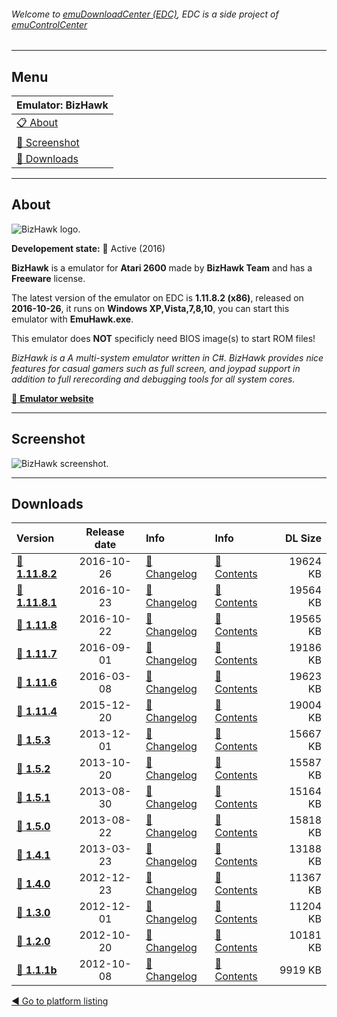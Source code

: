 ###### Welcome to [emuDownloadCenter (EDC)](https://github.com/PhoenixInteractiveNL/emuDownloadCenter/wiki/), EDC is a side project of [emuControlCenter](https://github.com/PhoenixInteractiveNL/emuControlCenter/wiki/)
***
## Menu
| **Emulator: BizHawk** |
|:---------|
| [:clipboard: About](#about) |
| [:sunrise: Screenshot](#screen) |
| [:floppy_disk: Downloads](#downloads) |
***
## About
![](https://github.com/PhoenixInteractiveNL/emuDownloadCenter/wiki/images_emulator/bizhawk_logo_200.jpg "BizHawk logo.")

**Developement state:** :large_blue_circle: Active (2016)

**BizHawk** is a emulator for **Atari 2600** made by **BizHawk Team** and has a **Freeware** license.

The latest version of the emulator on EDC is **1.11.8.2 (x86)**, released on **2016-10-26**, it runs on **Windows XP,Vista,7,8,10**, you can start this emulator with **EmuHawk.exe**.

This emulator does **NOT** specificly need BIOS image(s) to start ROM files!

_BizHawk is a A multi-system emulator written in C#. BizHawk provides nice features for casual gamers such as full screen, and joypad support in addition to full rerecording and debugging tools for all system cores._

[:link: **Emulator website**](http://tasvideos.org/Bizhawk.html)
***
## Screenshot
![](https://raw.githubusercontent.com/PhoenixInteractiveNL/emuDownloadCenter/master/hooks/bizhawk/emulator_screen_01.jpg "BizHawk screenshot.")
***
## Downloads
| Version  | Release date  | Info       | Info       | DL Size    |
|:---------|:-------------:|:-----------|:-----------|-----------:|
| [:floppy_disk: **1.11.8.2**](https://github.com/PhoenixInteractiveNL/edc-repo0001/raw/master/bizhawk/1.11.8.2.7z) | 2016-10-26 | [:page_facing_up: Changelog](https://github.com/PhoenixInteractiveNL/edc-repo0001/blob/master/bizhawk/1.11.8.2_changelog.txt) | [:mag_right: Contents](https://github.com/PhoenixInteractiveNL/edc-repo0001/blob/master/bizhawk/1.11.8.2_contents.txt) | 19624 KB |
| [:floppy_disk: **1.11.8.1**](https://github.com/PhoenixInteractiveNL/edc-repo0001/raw/master/bizhawk/1.11.8.1.7z) | 2016-10-23 | [:page_facing_up: Changelog](https://github.com/PhoenixInteractiveNL/edc-repo0001/blob/master/bizhawk/1.11.8.1_changelog.txt) | [:mag_right: Contents](https://github.com/PhoenixInteractiveNL/edc-repo0001/blob/master/bizhawk/1.11.8.1_contents.txt) | 19564 KB |
| [:floppy_disk: **1.11.8**](https://github.com/PhoenixInteractiveNL/edc-repo0001/raw/master/bizhawk/1.11.8.7z) | 2016-10-22 | [:page_facing_up: Changelog](https://github.com/PhoenixInteractiveNL/edc-repo0001/blob/master/bizhawk/1.11.8_changelog.txt) | [:mag_right: Contents](https://github.com/PhoenixInteractiveNL/edc-repo0001/blob/master/bizhawk/1.11.8_contents.txt) | 19565 KB |
| [:floppy_disk: **1.11.7**](https://github.com/PhoenixInteractiveNL/edc-repo0001/raw/master/bizhawk/1.11.7.7z) | 2016-09-01 | [:page_facing_up: Changelog](https://github.com/PhoenixInteractiveNL/edc-repo0001/blob/master/bizhawk/1.11.7_changelog.txt) | [:mag_right: Contents](https://github.com/PhoenixInteractiveNL/edc-repo0001/blob/master/bizhawk/1.11.7_contents.txt) | 19186 KB |
| [:floppy_disk: **1.11.6**](https://github.com/PhoenixInteractiveNL/edc-repo0001/raw/master/bizhawk/1.11.6.7z) | 2016-03-08 | [:page_facing_up: Changelog](https://github.com/PhoenixInteractiveNL/edc-repo0001/blob/master/bizhawk/1.11.6_changelog.txt) | [:mag_right: Contents](https://github.com/PhoenixInteractiveNL/edc-repo0001/blob/master/bizhawk/1.11.6_contents.txt) | 19623 KB |
| [:floppy_disk: **1.11.4**](https://github.com/PhoenixInteractiveNL/edc-repo0001/raw/master/bizhawk/1.11.4.7z) | 2015-12-20 | [:page_facing_up: Changelog](https://github.com/PhoenixInteractiveNL/edc-repo0001/blob/master/bizhawk/1.11.4_changelog.txt) | [:mag_right: Contents](https://github.com/PhoenixInteractiveNL/edc-repo0001/blob/master/bizhawk/1.11.4_contents.txt) | 19004 KB |
| [:floppy_disk: **1.5.3**](https://github.com/PhoenixInteractiveNL/edc-repo0001/raw/master/bizhawk/1.5.3.7z) | 2013-12-01 | [:page_facing_up: Changelog](https://github.com/PhoenixInteractiveNL/edc-repo0001/blob/master/bizhawk/1.5.3_changelog.txt) | [:mag_right: Contents](https://github.com/PhoenixInteractiveNL/edc-repo0001/blob/master/bizhawk/1.5.3_contents.txt) | 15667 KB |
| [:floppy_disk: **1.5.2**](https://github.com/PhoenixInteractiveNL/edc-repo0001/raw/master/bizhawk/1.5.2.7z) | 2013-10-20 | [:page_facing_up: Changelog](https://github.com/PhoenixInteractiveNL/edc-repo0001/blob/master/bizhawk/1.5.2_changelog.txt) | [:mag_right: Contents](https://github.com/PhoenixInteractiveNL/edc-repo0001/blob/master/bizhawk/1.5.2_contents.txt) | 15587 KB |
| [:floppy_disk: **1.5.1**](https://github.com/PhoenixInteractiveNL/edc-repo0001/raw/master/bizhawk/1.5.1.7z) | 2013-08-30 | [:page_facing_up: Changelog](https://github.com/PhoenixInteractiveNL/edc-repo0001/blob/master/bizhawk/1.5.1_changelog.txt) | [:mag_right: Contents](https://github.com/PhoenixInteractiveNL/edc-repo0001/blob/master/bizhawk/1.5.1_contents.txt) | 15164 KB |
| [:floppy_disk: **1.5.0**](https://github.com/PhoenixInteractiveNL/edc-repo0001/raw/master/bizhawk/1.5.0.7z) | 2013-08-22 | [:page_facing_up: Changelog](https://github.com/PhoenixInteractiveNL/edc-repo0001/blob/master/bizhawk/1.5.0_changelog.txt) | [:mag_right: Contents](https://github.com/PhoenixInteractiveNL/edc-repo0001/blob/master/bizhawk/1.5.0_contents.txt) | 15818 KB |
| [:floppy_disk: **1.4.1**](https://github.com/PhoenixInteractiveNL/edc-repo0001/raw/master/bizhawk/1.4.1.7z) | 2013-03-23 | [:page_facing_up: Changelog](https://github.com/PhoenixInteractiveNL/edc-repo0001/blob/master/bizhawk/1.4.1_changelog.txt) | [:mag_right: Contents](https://github.com/PhoenixInteractiveNL/edc-repo0001/blob/master/bizhawk/1.4.1_contents.txt) | 13188 KB |
| [:floppy_disk: **1.4.0**](https://github.com/PhoenixInteractiveNL/edc-repo0001/raw/master/bizhawk/1.4.0.7z) | 2012-12-23 | [:page_facing_up: Changelog](https://github.com/PhoenixInteractiveNL/edc-repo0001/blob/master/bizhawk/1.4.0_changelog.txt) | [:mag_right: Contents](https://github.com/PhoenixInteractiveNL/edc-repo0001/blob/master/bizhawk/1.4.0_contents.txt) | 11367 KB |
| [:floppy_disk: **1.3.0**](https://github.com/PhoenixInteractiveNL/edc-repo0001/raw/master/bizhawk/1.3.0.7z) | 2012-12-01 | [:page_facing_up: Changelog](https://github.com/PhoenixInteractiveNL/edc-repo0001/blob/master/bizhawk/1.3.0_changelog.txt) | [:mag_right: Contents](https://github.com/PhoenixInteractiveNL/edc-repo0001/blob/master/bizhawk/1.3.0_contents.txt) | 11204 KB |
| [:floppy_disk: **1.2.0**](https://github.com/PhoenixInteractiveNL/edc-repo0001/raw/master/bizhawk/1.2.0.7z) | 2012-10-20 | [:page_facing_up: Changelog](https://github.com/PhoenixInteractiveNL/edc-repo0001/blob/master/bizhawk/1.2.0_changelog.txt) | [:mag_right: Contents](https://github.com/PhoenixInteractiveNL/edc-repo0001/blob/master/bizhawk/1.2.0_contents.txt) | 10181 KB |
| [:floppy_disk: **1.1.1b**](https://github.com/PhoenixInteractiveNL/edc-repo0001/raw/master/bizhawk/1.1.1b.7z) | 2012-10-08 | [:page_facing_up: Changelog](https://github.com/PhoenixInteractiveNL/edc-repo0001/blob/master/bizhawk/1.1.1b_changelog.txt) | [:mag_right: Contents](https://github.com/PhoenixInteractiveNL/edc-repo0001/blob/master/bizhawk/1.1.1b_contents.txt) | 9919 KB |

[:arrow_backward: Go to platform listing](https://github.com/PhoenixInteractiveNL/emuDownloadCenter/wiki/EDC-Platform-List)
